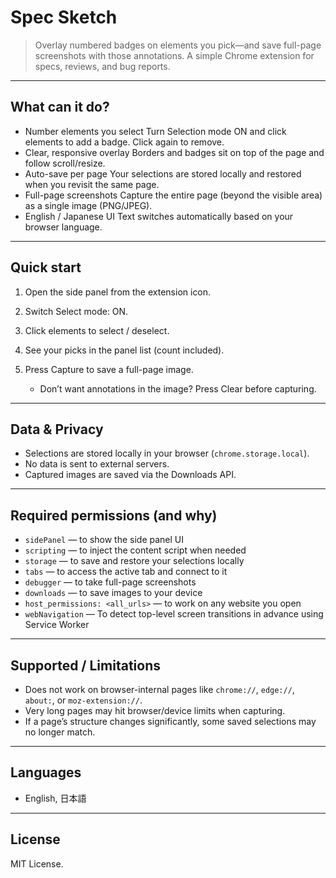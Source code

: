 # Spec Sketch

> Overlay numbered badges on elements you pick—and save full-page screenshots with those annotations. A simple Chrome extension for specs, reviews, and bug reports.

---

## What can it do?

* Number elements you select
  Turn Selection mode ON and click elements to add a badge. Click again to remove.
* Clear, responsive overlay
  Borders and badges sit on top of the page and follow scroll/resize.
* Auto-save per page
  Your selections are stored locally and restored when you revisit the same page.
* Full-page screenshots
  Capture the entire page (beyond the visible area) as a single image (PNG/JPEG).
* English / Japanese UI
  Text switches automatically based on your browser language.


---

## Quick start

1. Open the side panel from the extension icon.
2. Switch Select mode: ON.
3. Click elements to select / deselect.
4. See your picks in the panel list (count included).
5. Press Capture to save a full-page image.

   * Don’t want annotations in the image? Press Clear before capturing.

---

## Data & Privacy

* Selections are stored locally in your browser (`chrome.storage.local`).
* No data is sent to external servers.
* Captured images are saved via the Downloads API.

---

## Required permissions (and why)

* `sidePanel` — to show the side panel UI
* `scripting` — to inject the content script when needed
* `storage` — to save and restore your selections locally
* `tabs` — to access the active tab and connect to it
* `debugger` — to take full-page screenshots
* `downloads` — to save images to your device
* `host_permissions: <all_urls>` — to work on any website you open
* `webNavigation` — To detect top-level screen transitions in advance using Service Worker

---

## Supported / Limitations

* Does not work on browser-internal pages like `chrome://`, `edge://`, `about:`, or `moz-extension://`.
* Very long pages may hit browser/device limits when capturing.
* If a page’s structure changes significantly, some saved selections may no longer match.

---

## Languages

* English, 日本語

---

## License

MIT License.
